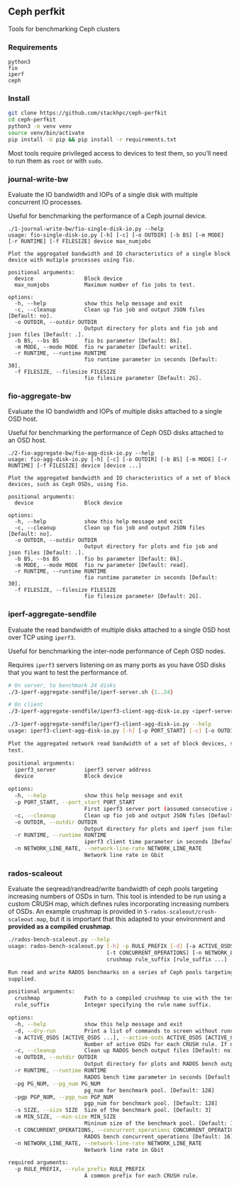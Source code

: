 ## Ceph perfkit
Tools for benchmarking Ceph clusters

### Requirements
```
python3
fio
iperf
ceph
```

### Install
```bash
git clone https://github.com/stackhpc/ceph-perfkit
cd ceph-perfkit
python3 -m venv venv
source venv/bin/activate
pip install -U pip && pip install -r requirements.txt
```

Most tools require privileged access to devices to test them, so you'll need to run them as `root` or with `sudo`.

### journal-write-bw
Evaluate the IO bandwidth and IOPs of a single disk with multiple concurrent IO processes.

Useful for benchmarking the performance of a Ceph journal device.

```
./1-journal-write-bw/fio-single-disk-io.py --help
usage: fio-single-disk-io.py [-h] [-c] [-o OUTDIR] [-b BS] [-m MODE] [-r RUNTIME] [-f FILESIZE] device max_numjobs

Plot the aggregated bandwidth and IO characteristics of a single block device with mutiple processes using fio.

positional arguments:
  device                Block device
  max_numjobs           Maximum number of fio jobs to test.

options:
  -h, --help            show this help message and exit
  -c, --cleanup         Clean up fio job and output JSON files [Default: no].
  -o OUTDIR, --outdir OUTDIR
                        Output directory for plots and fio job and json files [Default: .].
  -b BS, --bs BS        fio bs parameter [Default: 8k].
  -m MODE, --mode MODE  fio rw parameter [Default: write].
  -r RUNTIME, --runtime RUNTIME
                        fio runtime parameter in seconds [Default: 30].
  -f FILESIZE, --filesize FILESIZE
                        fio filesize parameter [Default: 2G].
```

### fio-aggregate-bw
Evaluate the IO bandwidth and IOPs of multiple disks attached to a single OSD host.

Useful for benchmarking the performance of Ceph OSD disks attached to an OSD host.

```
./2-fio-aggregate-bw/fio-agg-disk-io.py --help
usage: fio-agg-disk-io.py [-h] [-c] [-o OUTDIR] [-b BS] [-m MODE] [-r RUNTIME] [-f FILESIZE] device [device ...]

Plot the aggregated bandwidth and IO characteristics of a set of block devices, such as Ceph OSDs, using fio.

positional arguments:
  device                Block device

options:
  -h, --help            show this help message and exit
  -c, --cleanup         Clean up fio job and output JSON files [Default: no].
  -o OUTDIR, --outdir OUTDIR
                        Output directory for plots and fio job and json files [Default: .].
  -b BS, --bs BS        fio bs parameter [Default: 8k].
  -m MODE, --mode MODE  fio rw parameter [Default: read].
  -r RUNTIME, --runtime RUNTIME
                        fio runtime parameter in seconds [Default: 30].
  -f FILESIZE, --filesize FILESIZE
                        fio filesize parameter [Default: 2G].
```

### iperf-aggregate-sendfile
Evaluate the read bandwidth of multiple disks attached to a single OSD host over TCP using `iperf3`.

Useful for benchmarking the inter-node performance of Ceph OSD nodes.

Requires `iperf3` servers listening on as many ports as you have OSD disks that you want to test the performance of.

```bash
# On server, to benchmark 24 disks
./3-iperf-aggregate-sendfile/iperf-server.sh {1..24}
```

```bash
# On client
./3-iperf-aggregate-sendfile/iperf3-client-agg-disk-io.py <iperf-server-address> /dev/sd{a..x}
```

```bash
./3-iperf-aggregate-sendfile/iperf3-client-agg-disk-io.py --help
usage: iperf3-client-agg-disk-io.py [-h] [-p PORT_START] [-c] [-o OUTDIR] [-r RUNTIME] [-n NETWORK_LINE_RATE] iperf3_server device [device ...]

Plot the aggregated network read bandwidth of a set of block devices, such as Ceph OSDs, using iperf3. Requires iperf3 servers listening on as many consecutive ports as devices to
test.

positional arguments:
  iperf3_server         iperf3 server address
  device                Block device

options:
  -h, --help            show this help message and exit
  -p PORT_START, --port_start PORT_START
                        First iperf3 server port (assumed consecutive after this) [Default: 5201].
  -c, --cleanup         Clean up fio job and output JSON files [Default: no].
  -o OUTDIR, --outdir OUTDIR
                        Output directory for plots and iperf json files [Default: .].
  -r RUNTIME, --runtime RUNTIME
                        iperf3 client time parameter in seconds [Default: 10].
  -n NETWORK_LINE_RATE, --network-line-rate NETWORK_LINE_RATE
                        Network line rate in Gbit
```

### rados-scaleout
Evaluate the seqread/randread/write bandwidth of ceph pools targeting increasing numbers of OSDs in turn. This tool is intended to be run using a custom CRUSH map, which defines rules incorporating increasing numbers of OSDs. An example crushmap is provided in `5-rados-scaleout/crush-scaleout.map`, but it is important that this adapted to your environment and **provided as a compiled crushmap**.

```bash
./rados-bench-scaleout.py --help
usage: rados-bench-scaleout.py [-h] -p RULE_PREFIX [-d] [-a ACTIVE_OSDS [ACTIVE_OSDS ...]] [-c] [-o OUTDIR] [-r RUNTIME] [-pg PG_NUM] [-pgp PGP_NUM] [-s SIZE] [-m MIN_SIZE]
                               [-t CONCURRENT_OPERATIONS] [-n NETWORK_LINE_RATE]
                               crushmap rule_suffix [rule_suffix ...]

Run read and write RADOS benchmarks on a series of Ceph pools targeting differing numbers of OSDs. A crushmap specifying rules for each of the pools should already be created and
supplied.

positional arguments:
  crushmap              Path to a compiled crushmap to use with the test
  rule_suffix           Integer specifying the rule name suffix.

options:
  -h, --help            show this help message and exit
  -d, --dry-run         Print a list of commands to screen without running benchmarks [Default: no].
  -a ACTIVE_OSDS [ACTIVE_OSDS ...], --active-osds ACTIVE_OSDS [ACTIVE_OSDS ...]
                        Number of active OSDs for each CRUSH rule. If not specified, 'rule_suffixes' is used.
  -c, --cleanup         Clean up RADOS bench output files [Default: no].
  -o OUTDIR, --outdir OUTDIR
                        Output directory for plots and RADOS bench output files [Default: .].
  -r RUNTIME, --runtime RUNTIME
                        RADOS bench time parameter in seconds [Default: 30].
  -pg PG_NUM, --pg_num PG_NUM
                        pg_num for benchmark pool. [Default: 128]
  -pgp PGP_NUM, --pgp_num PGP_NUM
                        pgp_num for benchmark pool. [Default: 128]
  -s SIZE, --size SIZE  Size of the benchmark pool. [Default: 3]
  -m MIN_SIZE, --min-size MIN_SIZE
                        Mininum size of the benchmark pool. [Default: 1]
  -t CONCURRENT_OPERATIONS, --concurrent_operations CONCURRENT_OPERATIONS
                        RADOS bench concurrent_operations [Default: 16]
  -n NETWORK_LINE_RATE, --network-line-rate NETWORK_LINE_RATE
                        Network line rate in Gbit

required arguments:
  -p RULE_PREFIX, --rule_prefix RULE_PREFIX
                        A common prefix for each CRUSH rule.
```